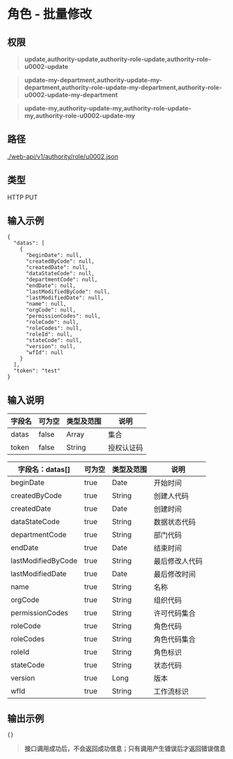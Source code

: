 # 角色 - 批量修改

## 权限

> **update,authority-update,authority-role-update,authority-role-u0002-update**

> **update-my-department,authority-update-my-department,authority-role-update-my-department,authority-role-u0002-update-my-department**

> **update-my,authority-update-my,authority-role-update-my,authority-role-u0002-update-my**

## 路径

[./web-api/v1/authority/role/u0002.json](./u0002.json)

## 类型

HTTP PUT

## 输入示例

```
{
  "datas": [
    {
      "beginDate": null,
      "createdByCode": null,
      "createdDate": null,
      "dataStateCode": null,
      "departmentCode": null,
      "endDate": null,
      "lastModifiedByCode": null,
      "lastModifiedDate": null,
      "name": null,
      "orgCode": null,
      "permissionCodes": null,
      "roleCode": null,
      "roleCodes": null,
      "roleId": null,
      "stateCode": null,
      "version": null,
      "wfId": null
    }
  ],
  "token": "test"
}
```

## 输入说明

字段名|可为空|类型及范围|说明
---|---|---|---
datas|false|Array|集合
token|false|String|授权认证码

字段名：datas[]|可为空|类型及范围|说明
---|---|---|---
beginDate|true|Date|开始时间
createdByCode|true|String|创建人代码
createdDate|true|Date|创建时间
dataStateCode|true|String|数据状态代码
departmentCode|true|String|部门代码
endDate|true|Date|结束时间
lastModifiedByCode|true|String|最后修改人代码
lastModifiedDate|true|Date|最后修改时间
name|true|String|名称
orgCode|true|String|组织代码
permissionCodes|true|String|许可代码集合
roleCode|true|String|角色代码
roleCodes|true|String|角色代码集合
roleId|true|String|角色标识
stateCode|true|String|状态代码
version|true|Long|版本
wfId|true|String|工作流标识

## 输出示例

```
{}
```

> **接口调用成功后，不会返回成功信息；只有调用产生错误后才返回错误信息**